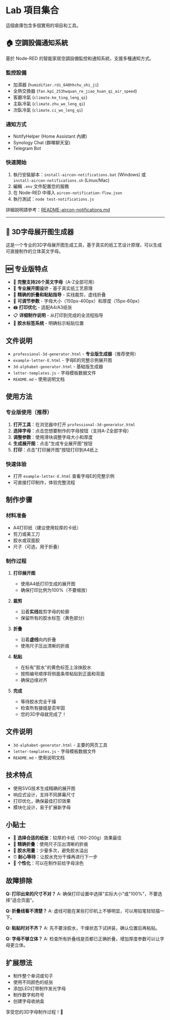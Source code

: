 # Lab 項目集合

這個倉庫包含多個實用的項目和工具。

## 🏠 空調設備通知系統

基於 Node-RED 的智能家居空調設備監控和通知系統，支援多種通知方式。

### 監控設備
- 加濕器 (`humidifier.rdi_640hhchu_shi_ji`)
- 全熱交換器 (`fan.kpi_253hwquan_re_jiao_huan_qi_air_speed`)
- 客廳冷氣 (`climate.ke_ting_leng_qi`)
- 主臥冷氣 (`climate.zhu_wo_leng_qi`)
- 次臥冷氣 (`climate.ci_wo_leng_qi`)

### 通知方式
- NotifyHelper (Home Assistant 內建)
- Synology Chat (群暉聊天室)
- Telegram Bot

### 快速開始
1. 執行安裝腳本：`install-aircon-notifications.bat` (Windows) 或 `install-aircon-notifications.sh` (Linux/Mac)
2. 編輯 `.env` 文件配置您的服務
3. 在 Node-RED 中導入 `aircon-notification-flow.json`
4. 執行測試：`node test-notifications.js`

詳細說明請參考：[README-aircon-notifications.md](README-aircon-notifications.md)

---

## 🎨 3D字母展开图生成器

这是一个专业的3D字母展开图生成工具，基于真实的纸工艺设计原理，可以生成可直接制作的立体英文字母。

## 🆕 专业版特点

- 🎨 **完整支持26个英文字母**（A-Z全部可用）
- 📐 **专业展开图设计** - 基于真实纸工艺原理
- 🔧 **精确的折叠和粘贴指导** - 实线裁剪，虚线折叠
- 📏 **可调节参数** - 字母大小（150px-400px）和厚度（15px-60px）
- 🖨️ **打印优化** - 适配A4/A3纸张
- 📋 **详细制作说明** - 从打印到完成的全流程指导
- 🎯 **胶水标签系统** - 明确标示粘贴位置

## 文件说明

- `professional-3d-generator.html` - **专业版生成器**（推荐使用）
- `example-letter-E.html` - 字母E的完整示例展开图
- `3d-alphabet-generator.html` - 基础版生成器
- `letter-templates.js` - 字母模板数据文件
- `README.md` - 使用说明文档

## 使用方法

### 专业版使用（推荐）

1. **打开工具**：在浏览器中打开 `professional-3d-generator.html`
2. **选择字母**：点击您想要制作的字母按钮（支持A-Z全部字母）
3. **调整参数**：使用滑块调整字母大小和厚度
4. **生成展开图**：点击"生成专业展开图"按钮
5. **打印**：点击"打印展开图"按钮打印到A4纸上

### 快速体验

- 打开 `example-letter-E.html` 查看字母E的完整示例
- 可直接打印制作，体验完整流程

## 制作步骤

### 材料准备
- A4打印纸（建议使用较厚的卡纸）
- 剪刀或美工刀
- 胶水或双面胶
- 尺子（可选，用于折叠）

### 制作过程

1. **打印展开图**
   - 使用A4纸打印生成的展开图
   - 确保打印比例为100%（不要缩放）

2. **裁剪**
   - 沿着**实线**裁剪字母的轮廓
   - 保留所有的胶水标签（黄色部分）

3. **折叠**
   - 沿着**虚线**向内折叠
   - 使用尺子压出清晰的折痕

4. **粘贴**
   - 在标有"胶水"的黄色标签上涂抹胶水
   - 按照编号顺序将侧面条带粘贴到正面和背面
   - 确保边缘对齐

5. **完成**
   - 等待胶水完全干燥
   - 检查所有接缝是否牢固
   - 您的3D字母就完成了！

## 文件说明

- `3d-alphabet-generator.html` - 主要的网页工具
- `letter-templates.js` - 字母模板数据文件
- `README.md` - 使用说明文档

## 技术特点

- 使用SVG技术生成精确的展开图
- 响应式设计，支持不同屏幕尺寸
- 打印优化，确保最佳打印效果
- 模块化设计，易于扩展新字母

## 小贴士

- 🎯 **选择合适的纸张**：较厚的卡纸（160-200g）效果最佳
- 📐 **精确折叠**：使用尺子压出清晰的折痕
- 🔧 **胶水用量**：少量多次，避免胶水溢出
- ⏰ **耐心等待**：让胶水充分干燥再进行下一步
- 🎨 **个性化**：可以在制作前给字母涂色

## 故障排除

**Q: 打印出来的尺寸不对？**
A: 确保打印设置中选择"实际大小"或"100%"，不要选择"适合页面"。

**Q: 折叠线看不清楚？**
A: 虚线可能在某些打印机上不够明显，可以用铅笔轻轻描一下。

**Q: 粘贴时对不齐？**
A: 先不要涂胶水，干燥状态下试拼装，确认位置后再粘贴。

**Q: 字母不够立体？**
A: 检查所有折叠线是否都已正确折叠，增加厚度参数可以让字母更立体。

## 扩展想法

- 制作整个单词或句子
- 使用不同颜色的纸张
- 添加LED灯带制作发光字母
- 制作数字和符号
- 创建字母收纳盒

享受您的3D字母制作过程！🎉
